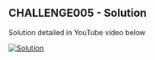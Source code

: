 ## CHALLENGE005 - Solution

Solution detailed in YouTube video below

[![Solution](https://img.youtube.com/vi/J9D1pVM62JU/0.jpg)](https://youtu.be/J9D1pVM62JU)
